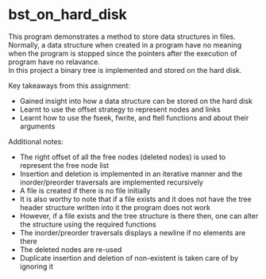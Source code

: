 # bst_on_hard_disk

This program demonstrates a method to store data structures in files. Normally, a data structure when created in a program have no meaning when the program is stopped since the pointers after the execution of program have no relavance.<br>
In this project a binary tree is implemented and stored on the hard disk.

Key takeaways from this assignment:
- Gained insight into how a data structure can be stored on the hard disk
- Learnt to use the offset strategy to represent nodes and links
- Learnt how to use the fseek, fwrite, and ftell functions and about their arguments

Additional notes:
- The right offset of all the free nodes (deleted nodes) is used to represent the free node list
- Insertion and deletion is implemented in an iterative manner and the inorder/preorder traversals are
implemented recursively
- A file is created if there is no file initially
- It is also worthy to note that if a file exists and it does not have the tree header structure written
into it the program does not work
- However, if a file exists and the tree structure is there then, one can alter the structure using the 
required functions
- The inorder/preorder traversals displays a newline if no elements are there
- The deleted nodes are re-used
- Duplicate insertion and deletion of non-existent is taken care of by ignoring it